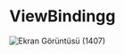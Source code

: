 # ViewBindingg
![Ekran Görüntüsü (1407)](https://user-images.githubusercontent.com/76565172/180999223-8da1479c-4686-4605-8397-77aacf4d0f46.png)
